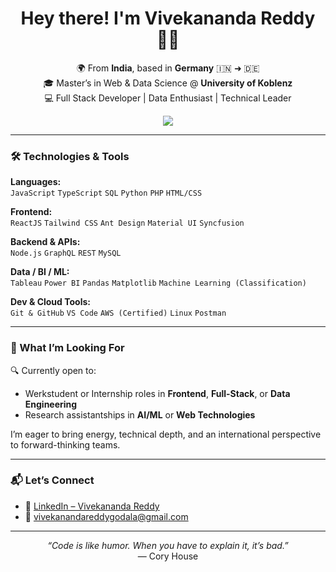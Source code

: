 <h1 align="center">Hey there! I'm Vivekananda Reddy 👨‍💻</h1>

<p align="center">
  🌍 From <b>India</b>, based in <b>Germany</b> 🇮🇳 ➜ 🇩🇪<br>
  🎓 Master’s in Web & Data Science @ <b>University of Koblenz</b><br>
  💻 Full Stack Developer | Data Enthusiast | Technical Leader
</p>

<p align="center">
  <img src="https://github-readme-stats.vercel.app/api?username=vivekananda-reddy&show_icons=true&theme=radical" />
</p>

---

### 🛠️ Technologies & Tools

**Languages:**  
`JavaScript` `TypeScript` `SQL` `Python` `PHP` `HTML/CSS`

**Frontend:**  
`ReactJS` `Tailwind CSS` `Ant Design` `Material UI` `Syncfusion`

**Backend & APIs:**  
`Node.js` `GraphQL` `REST` `MySQL`

**Data / BI / ML:**  
`Tableau` `Power BI` `Pandas` `Matplotlib` `Machine Learning (Classification)`

**Dev & Cloud Tools:**  
`Git & GitHub` `VS Code` `AWS (Certified)` `Linux` `Postman`

---


### 🎯 What I’m Looking For

🔍 Currently open to:
- Werkstudent or Internship roles in **Frontend**, **Full-Stack**, or **Data Engineering**
- Research assistantships in **AI/ML** or **Web Technologies**

I’m eager to bring energy, technical depth, and an international perspective to forward-thinking teams.

---

### 📬 Let’s Connect

- 💼 [LinkedIn – Vivekananda Reddy](https://www.linkedin.com/in/vivekananda-reddy/)  
- 📧 vivekanandareddygodala@gmail.com  

---

<p align="center">
  <i>“Code is like humor. When you have to explain it, it’s bad.”</i><br>
  — Cory House
</p>
